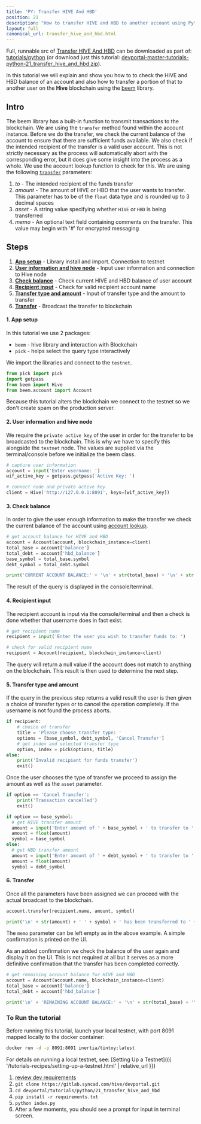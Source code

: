 ```yaml
---
title: 'PY: Transfer HIVE And HBD'
position: 21
description: "How to transfer HIVE and HBD to another account using Python."
layout: full
canonical_url: transfer_hive_and_hbd.html
---
```

Full, runnable src of [Transfer HIVE And HBD](https://gitlab.syncad.com/hive/devportal/-/tree/master/tutorials/python/21_transfer_hive_and_hbd) can be downloaded as part of: [tutorials/python](https://gitlab.syncad.com/hive/devportal/-/tree/master/tutorials/python) (or download just this tutorial: [devportal-master-tutorials-python-21_transfer_hive_and_hbd.zip](https://gitlab.syncad.com/hive/devportal/-/archive/master/devportal-master.zip?path=tutorials/python/21_transfer_hive_and_hbd)).

In this tutorial we will explain and show you how to to check the HIVE and HBD balance of an account and also how to transfer a portion of that to another user on the **Hive** blockchain using the [beem](https://github.com/holgern/beem) library.

## Intro

The beem library has a built-in function to transmit transactions to the blockchain.  We are using the `transfer` method found within the account instance. Before we do the transfer, we check the current balance of the account to ensure that there are sufficient funds available.  We also check if the intended recipient of the transfer is a valid user account.  This is not strictly necessary as the process will automatically abort with the corresponding error, but it does give some insight into the process as a whole.  We use the account lookup function to check for this.  We are using the following [`transfer`](https://beem.readthedocs.io/en/latest/beem.account.html#beem.account.Account.transfer) parameters:

1. _to_ - The intended recipient of the funds transfer
1. _amount_ - The amount of HIVE or HBD that the user wants to transfer. This parameter has to be of the `float` data type and is rounded up to 3 decimal spaces
1. _asset_ - A string value specifying whether `HIVE` or `HBD` is being transferred
1. _memo_ - An optional text field containing comments on the transfer. This value may begin with '#' for encrypted messaging

## Steps

1. [**App setup**](#setup) - Library install and import. Connection to testnet
1. [**User information and hive node**](#userinfo) - Input user information and connection to Hive node
1. [**Check balance**](#balance) - Check current HIVE and HBD balance of user account
1. [**Recipient input**](#recipient) - Check for valid recipient account name
1. [**Transfer type and amount**](#amount) - Input of transfer type and the amount to transfer
1. [**Transfer**](#transfer) - Broadcast the transfer to blockchain

#### 1. App setup <a name="setup"></a>

In this tutorial we use 2 packages:

- `beem` - hive library and interaction with Blockchain
- `pick` - helps select the query type interactively

We import the libraries and connect to the `testnet`.

```python
from pick import pick
import getpass
from beem import Hive
from beem.account import Account
```

Because this tutorial alters the blockchain we connect to the testnet so we don't create spam on the production server.

#### 2. User information and hive node <a name="userinfo"></a>

We require the `private active key` of the user in order for the transfer to be broadcasted to the blockchain.  This is why we have to specify this alongside the `testnet` node.  The values are supplied via the terminal/console before we initialize the beem class.

```python
# capture user information
account = input('Enter username: ')
wif_active_key = getpass.getpass('Active Key: ')

# connect node and private active key
client = Hive('http://127.0.0.1:8091', keys=[wif_active_key])
```

#### 3. Check balance <a name="balance"></a>

In order to give the user enough information to make the transfer we check the current balance of the account using [account lookup](https://beem.readthedocs.io/en/latest/beem.account.html#module-beem.account).

```python
# get account balance for HIVE and HBD
account = Account(account, blockchain_instance=client)
total_base = account['balance']
total_debt = account['hbd_balance']
base_symbol = total_base.symbol
debt_symbol = total_debt.symbol

print('CURRENT ACCOUNT BALANCE:' + '\n' + str(total_base) + '\n' + str(total_debt) + '\n')
```

The result of the query is displayed in the console/terminal.

#### 4. Recipient input <a name="recipient"></a>

The recipient account is input via the console/terminal and then a check is done whether that username does in fact exist.

```python
# get recipient name
recipient = input('Enter the user you wish to transfer funds to: ')

# check for valid recipient name
recipient = Account(recipient, blockchain_instance=client)
```

The query will return a null value if the account does not match to anything on the blockchain. This result is then used to determine the next step.

#### 5. Transfer type and amount <a name="amount"></a>

If the query in the previous step returns a valid result the user is then given a choice of transfer types or to cancel the operation completely. If the username is not found the process aborts.

```python
if recipient:
    # choice of transfer
    title = 'Please choose transfer type: '
    options = [base_symbol, debt_symbol, 'Cancel Transfer']
    # get index and selected transfer type
    option, index = pick(options, title)
else:
    print('Invalid recipient for funds transfer')
    exit()
```

Once the user chooses the type of transfer we proceed to assign the amount as well as the `asset` parameter.

```python
if option == 'Cancel Transfer':
    print('Transaction cancelled')
    exit()

if option == base_symbol:
  # get HIVE transfer amount
  amount = input('Enter amount of ' + base_symbol + ' to transfer to ' + recipient.name + ': ')
  amount = float(amount)
  symbol = base_symbol
else:
  # get HBD transfer amount
  amount = input('Enter amount of ' + debt_symbol + ' to transfer to ' + recipient.name + ': ')
  amount = float(amount)
  symbol = debt_symbol
```

#### 6. Transfer <a name="transfer"></a>

Once all the parameters have been assigned we can proceed with the actual broadcast to the blockchain.

```python
account.transfer(recipient.name, amount, symbol)

print('\n' + str(amount) + ' ' + symbol + ' has been transferred to ' + recipient.name)
```

The `memo` parameter can be left empty as in the above example.  A simple confirmation is printed on the UI.

As an added confirmation we check the balance of the user again and display it on the UI.  This is not required at all but it serves as a more definitive confirmation that the transfer has been completed correctly.

```python
# get remaining account balance for HIVE and HBD
account = Account(account.name, blockchain_instance=client)
total_base = account['balance']
total_debt = account['hbd_balance']

print('\n' + 'REMAINING ACCOUNT BALANCE:' + '\n' + str(total_base) + '\n' + str(total_debt) + '\n')
```

### To Run the tutorial

Before running this tutorial, launch your local testnet, with port 8091 mapped locally to the docker container:

```bash
docker run -d -p 8091:8091 inertia/tintoy:latest
```

For details on running a local testnet, see: [Setting Up a Testnet]({{ '/tutorials-recipes/setting-up-a-testnet.html' | relative_url }})

1. [review dev requirements](getting_started.html)
1. `git clone https://gitlab.syncad.com/hive/devportal.git`
1. `cd devportal/tutorials/python/21_transfer_hive_and_hbd`
1. `pip install -r requirements.txt`
1. `python index.py`
1. After a few moments, you should see a prompt for input in terminal screen.
